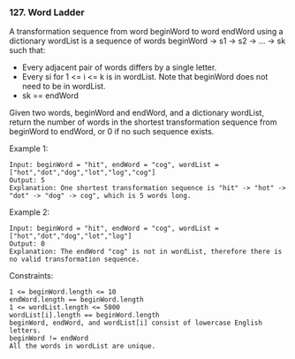### 127. Word Ladder

A transformation sequence from word beginWord to word endWord using a dictionary wordList is a sequence of words beginWord -> s1 -> s2 -> ... -> sk such that:

*    Every adjacent pair of words differs by a single letter.
*    Every si for 1 <= i <= k is in wordList. Note that beginWord does not need to be in wordList.
*    sk == endWord

Given two words, beginWord and endWord, and a dictionary wordList, return the number of words in the shortest transformation sequence from beginWord to endWord, or 0 if no such sequence exists.



Example 1:

    Input: beginWord = "hit", endWord = "cog", wordList = ["hot","dot","dog","lot","log","cog"]
    Output: 5
    Explanation: One shortest transformation sequence is "hit" -> "hot" -> "dot" -> "dog" -> cog", which is 5 words long.

Example 2:

    Input: beginWord = "hit", endWord = "cog", wordList = ["hot","dot","dog","lot","log"]
    Output: 0
    Explanation: The endWord "cog" is not in wordList, therefore there is no valid transformation sequence.



Constraints:

    1 <= beginWord.length <= 10
    endWord.length == beginWord.length
    1 <= wordList.length <= 5000
    wordList[i].length == beginWord.length
    beginWord, endWord, and wordList[i] consist of lowercase English letters.
    beginWord != endWord
    All the words in wordList are unique.

